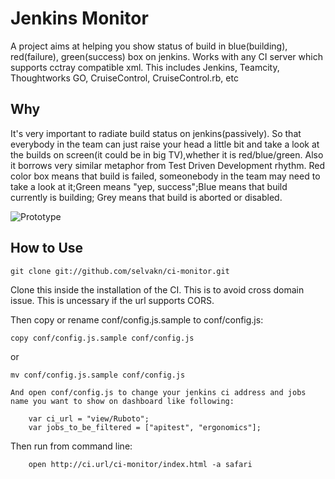 Jenkins Monitor
=============

A project aims at helping you show status of build in blue(building), red(failure), green(success) box on jenkins.
Works with any CI server which supports cctray compatible xml. This includes Jenkins, Teamcity, Thoughtworks GO, CruiseControl, CruiseControl.rb, etc


Why
-------

It's very important to radiate build status on jenkins(passively). So that everybody in the team can just raise your head
a little bit and take a look at the builds on screen(it could be in big TV),whether it is red/blue/green. Also it borrows very similar metaphor from Test Driven Development rhythm. Red color box means that build is failed, someonebody in the team may need to take a look at it;Green means "yep, success";Blue means that build currently is building; Grey means that build is aborted or disabled.

![Prototype](http://farm7.static.flickr.com/6037/6328931162_042f2c1d09_z.jpg "Optional title")

How to Use
-----------

    git clone git://github.com/selvakn/ci-monitor.git

  Clone this inside the installation of the CI. This is to avoid cross domain issue.
  This is uncessary if the url supports CORS.

  Then copy or rename conf/config.js.sample to conf/config.js:
  
    copy conf/config.js.sample conf/config.js
    
  or
    
    mv conf/config.js.sample conf/config.js
	
	And open conf/config.js to change your jenkins ci address and jobs name you want to show on dashboard like following:
	
		var ci_url = "view/Ruboto";
		var jobs_to_be_filtered = ["apitest", "ergonomics"];


  Then run from command line: 

		open http://ci.url/ci-monitor/index.html -a safari

